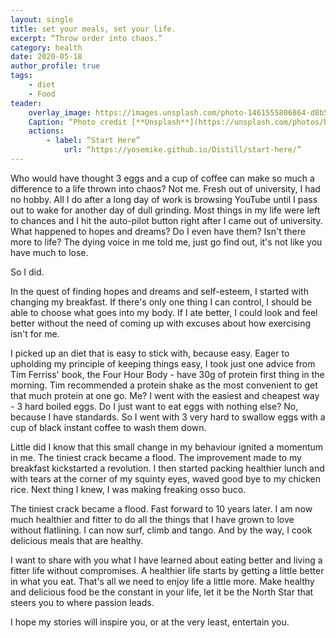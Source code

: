 ```yaml
---
layout: single
title: set your meals, set your life.
excerpt: “Throw order into chaos.” 
category: health
date: 2020-05-18
author_profile: true
tags:
	- diet
	- Food
teader:
	overlay_image: https://images.unsplash.com/photo-1461555806864-d8b528023e7c?ixlib=rb-1.2.1&ixid=eyJhcHBfaWQiOjEyMDd9&auto=format&fit=crop&w=1462&q=80
	Caption: “Photo credit [**Unsplash**](https://unsplash.com/photos/bQLCyj-9-tk)”
	actions:
		- label: “Start Here”  
			url: “https://yosemike.github.io/Distill/start-here/”
---
```


Who would have thought 3 eggs and a cup of coffee can make so much a difference to a life thrown into chaos?  Not me. Fresh out of university, I had no hobby. All I do after a long day of work is browsing YouTube until I pass out to wake for another day of dull grinding. Most things in my life were left to chances and I hit the auto-pilot button right after I came out of university. What happened to hopes and dreams? Do I even have them? Isn't there more to life? The dying voice in me told me, just go find out, it's not like you have much to lose.

So I did. 

In the quest of finding hopes and dreams and self-esteem, I started with changing my breakfast.  If there's only one thing I can control, I should be able to choose what goes into my body. If I ate better, I could look and feel better without the need of coming up with excuses about how exercising isn't for me. 

I picked up an diet that is easy to stick with, because easy. Eager to upholding my principle of keeping things easy, I took just one advice from Tim Ferriss' book, the Four Hour Body - have 30g of protein first thing in the morning. Tim recommended a protein shake as the most convenient to get that much protein at one go. Me? I went with the easiest and cheapest way - 3 hard boiled eggs. Do I just want to eat eggs with nothing else? No, because I have standards. So I went with 3 very hard to swallow eggs with a cup of black instant coffee to wash them down. 

Little did I know that this small change in my behaviour ignited a momentum in me. The tiniest crack became a flood. The improvement made to my breakfast kickstarted a revolution. I then started packing healthier lunch and with tears at the corner of my squinty eyes, waved good bye to my chicken rice. Next thing I knew, I was making freaking osso buco. 

The tiniest crack became a flood. Fast forward to 10 years later. I am now much healthier and fitter to do all the things that I have grown to love without flatlining. I can now surf, climb and tango. And by the way, I cook delicious meals that are healthy.

I want to share with you what I have learned about eating better and living a fitter life without compromises. A healthier life starts by getting a little better in what you eat. That's all we need to enjoy life a little more. Make healthy and delicious food be the constant in your life, let it be the North Star that steers you to where passion leads.

I hope my stories will inspire you, or at the very least, entertain you. 
